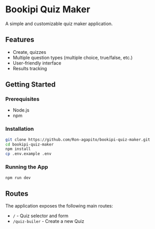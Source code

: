 # Bookipi Quiz Maker

A simple and customizable quiz maker application.

## Features

-   Create, quizzes
-   Multiple question types (multiple choice, true/false, etc.)
-   User-friendly interface
-   Results tracking

## Getting Started

### Prerequisites

-   Node.js
-   npm

### Installation

```bash
git clone https://github.com/Ron-agapito/bookipi-quiz-maker.git
cd bookipi-quiz-maker
npm install
cp .env.example .env

```

### Running the App

```bash
npm run dev
```

## Routes

The application exposes the following main routes:

-   `/` - Quiz selector and form
-   `/quiz-builer` - Create a new Quiz
